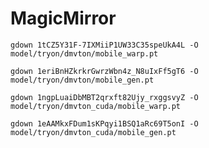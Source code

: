 # MagicMirror

`gdown 1tCZ5Y31F-7IXMiiP1UW33C35speUkA4L -O model/tryon/dmvton/mobile_warp.pt`

`gdown 1eriBnHZkrkrGwrzWbn4z_N8uIxFf5gT6 -O model/tryon/dmvton/mobile_gen.pt`

`gdown 1ngpLuaiDbMBT2qrxft82Ujy_rxggsvyZ -O model/tryon/dmvton_cuda/mobile_warp.pt`

`gdown 1eAAMkxFDum1sKPqyi1BSQ1aRc69T5onI -O model/tryon/dmvton_cuda/mobile_gen.pt`
